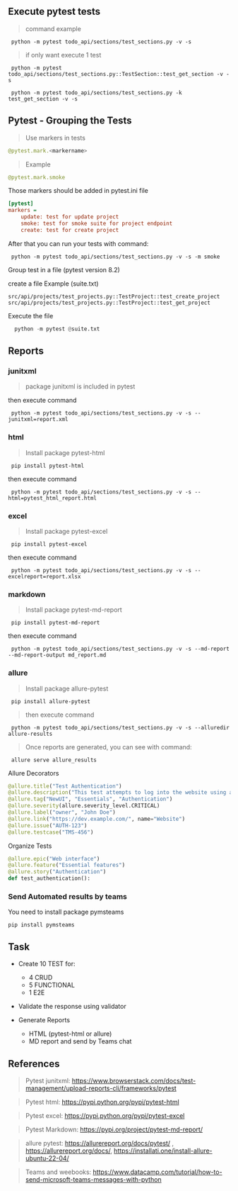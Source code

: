 ## Execute pytest tests
> command example

```shell
 python -m pytest todo_api/sections/test_sections.py -v -s
```

> if only want execute 1 test

```shell
 python -m pytest todo_api/sections/test_sections.py::TestSection::test_get_section -v -s
```
```shell
 python -m pytest todo_api/sections/test_sections.py -k test_get_section -v -s
```

## Pytest - Grouping the Tests

> Use markers in tests

```python
@pytest.mark.<markername>
```
> Example

```python
@pytest.mark.smoke
```

Those markers should be added in pytest.ini file

```ini
[pytest]
markers =
    update: test for update project
    smoke: test for smoke suite for project endpoint
    create: test for create project
```

After that you can run your tests with command:

```shell
 python -m pytest todo_api/sections/test_sections.py -v -s -m smoke
```

Group test in a file (pytest version 8.2)

create a file
Example (suite.txt)
```text
src/api/projects/test_projects.py::TestProject::test_create_project
src/api/projects/test_projects.py::TestProject::test_get_project
```
Execute the file

```python
  python -m pytest @suite.txt
```

## Reports

### junitxml
> package junitxml is included in pytest

then execute command

```shell
 python -m pytest todo_api/sections/test_sections.py -v -s --junitxml=report.xml
```


### html
> Install package pytest-html

```shell
 pip install pytest-html
```

then execute command

```shell
 python -m pytest todo_api/sections/test_sections.py -v -s --html=pytest_html_report.html

```

### excel
> Install package pytest-excel
```shell
 pip install pytest-excel
```

then execute command

```shell
 python -m pytest todo_api/sections/test_sections.py -v -s --excelreport=report.xlsx
```

### markdown
> Install package pytest-md-report
```shell
 pip install pytest-md-report
```

then execute command

```shell
 python -m pytest todo_api/sections/test_sections.py -v -s --md-report --md-report-output md_report.md
```

### allure
> Install package allure-pytest

```shell
 pip install allure-pytest
```

> then execute command

```shell
 python -m pytest todo_api/sections/test_sections.py -v -s --alluredir allure-results

```
> Once reports are generated, you can see with command:

```shell
 allure serve allure_results
```
Allure Decorators
```python
@allure.title("Test Authentication")
@allure.description("This test attempts to log into the website using a login and a password. Fails if any error happens.\n\nNote that this test does not test 2-Factor Authentication.")
@allure.tag("NewUI", "Essentials", "Authentication")
@allure.severity(allure.severity_level.CRITICAL)
@allure.label("owner", "John Doe")
@allure.link("https://dev.example.com/", name="Website")
@allure.issue("AUTH-123")
@allure.testcase("TMS-456")
```
Organize Tests

```python
@allure.epic("Web interface")
@allure.feature("Essential features")
@allure.story("Authentication")
def test_authentication():
```

### Send Automated results by teams
You need to install package pymsteams

```shell
pip install pymsteams
```

## Task

- Create 10 TEST for:

  * 4 CRUD
  * 5 FUNCTIONAL
  * 1 E2E

- Validate the response using validator

- Generate Reports
  * HTML (pytest-html or allure)
  * MD report and send by Teams chat

## References

> Pytest junitxml: https://www.browserstack.com/docs/test-management/upload-reports-cli/frameworks/pytest

> Pytest html: https://pypi.python.org/pypi/pytest-html

> Pytest excel: https://pypi.python.org/pypi/pytest-excel

> Pytest Markdown: https://pypi.org/project/pytest-md-report/

> allure pytest: https://allurereport.org/docs/pytest/ , https://allurereport.org/docs/, https://installati.one/install-allure-ubuntu-22-04/

> Teams and weebooks: https://www.datacamp.com/tutorial/how-to-send-microsoft-teams-messages-with-python
